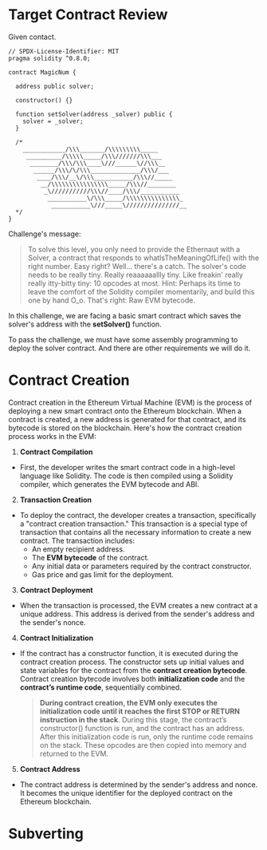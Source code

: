 # Target Contract Review

Given contact.

```solidity
// SPDX-License-Identifier: MIT
pragma solidity ^0.8.0;

contract MagicNum {

  address public solver;

  constructor() {}

  function setSolver(address _solver) public {
    solver = _solver;
  }

  /*
    ____________/\\\_______/\\\\\\\\\_____        
     __________/\\\\\_____/\\\///////\\\___       
      ________/\\\/\\\____\///______\//\\\__      
       ______/\\\/\/\\\______________/\\\/___     
        ____/\\\/__\/\\\___________/\\\//_____    
         __/\\\\\\\\\\\\\\\\_____/\\\//________   
          _\///////////\\\//____/\\\/___________  
           ___________\/\\\_____/\\\\\\\\\\\\\\\_ 
            ___________\///_____\///////////////__
  */
}
```

Challenge's message: 

> To solve this level, you only need to provide the Ethernaut with a Solver, a contract that responds to whatIsTheMeaningOfLife() with the right number. Easy right? Well... there's a catch. The solver's code needs to be really tiny. Really reaaaaaallly tiny. Like freakin' really really itty-bitty tiny: 10 opcodes at most. Hint: Perhaps its time to leave the comfort of the Solidity compiler momentarily, and build this one by hand O_o. That's right: Raw EVM bytecode.

In this challenge, we are facing a basic smart contract which saves the solver's address with the **setSolver()** function. 

To pass the challenge, we must have some assembly programming to deploy the solver contract. And there are other requirements we will do it.


# Contract Creation

Contract creation in the Ethereum Virtual Machine (EVM) is the process of deploying a new smart contract onto the Ethereum blockchain. When a contract is created, a new address is generated for that contract, and its bytecode is stored on the blockchain. Here's how the contract creation process works in the EVM:

1. **Contract Compilation**
  - First, the developer writes the smart contract code in a high-level language like Solidity. The code is then compiled using a Solidity compiler, which generates the EVM bytecode and ABI. 
2. **Transaction Creation**
  - To deploy the contract, the developer creates a transaction, specifically a "contract creation transaction." This transaction is a special type of transaction that contains all the necessary information to create a new contract. The transaction includes:
    + An empty recipient address.
    + The **EVM bytecode** of the contract.
    + Any initial data or parameters required by the contract constructor.
    + Gas price and gas limit for the deployment.
3. **Contract Deployment**
  - When the transaction is processed, the EVM creates a new contract at a unique address. This address is derived from the sender's address and the sender's nonce.
4. **Contract Initialization**
  - If the contract has a constructor function, it is executed during the contract creation process. The constructor sets up initial values and state variables for the contract from the **contract creation bytecode**. Contract creation bytecode involves both **initialization code** and the **contract’s runtime code**, sequentially combined.
    
    > **During contract creation, the EVM only executes the initialization code until it reaches the first STOP or RETURN instruction in the stack**. During this stage, the contract’s constructor() function is run, and the contract has an address. After this initialization code is run, only the runtime code remains on the stack. These opcodes are then copied into memory and returned to the EVM.

5. **Contract Address**
  - The contract address is determined by the sender's address and nonce. It becomes the unique identifier for the deployed contract on the Ethereum blockchain. 


# Subverting
